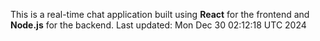 This is a real-time chat application built using **React** for the frontend and **Node.js** for the backend.
Last updated: Mon Dec 30 02:12:18 UTC 2024
